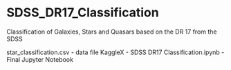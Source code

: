 # SDSS_DR17_Classification
Classification of Galaxies, Stars and Quasars based on the DR 17 from the SDSS

star_classification.csv - data file
KaggleX - SDSS DR17 Classification.ipynb - Final Jupyter Notebook
